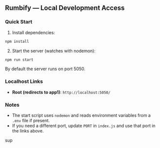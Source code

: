 ## Rumbify — Local Development Access

### Quick Start
1. Install dependencies:
```bash
npm install
```
2. Start the server (watches with nodemon):
```bash
npm run start
```

By default the server runs on port 5050.

### Localhost Links
- **Root (redirects to app1)**: `http://localhost:5050/`

### Notes
- The start script uses `nodemon` and reads environment variables from a `.env` file if present.
- If you need a different port, update `PORT` in `index.js` and use that port in the links above.


sup